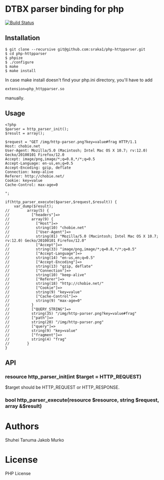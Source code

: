 # DTBX parser binding for php

[![Build Status](https://secure.travis-ci.org/chobie/php-httpparser.png)](http://travis-ci.org/chobie/php-httpparser)

## Installation
```
$ git clone --recursive git@github.com:sraka1/php-httpparser.git
$ cd php-httpparser
$ phpize
$ ./configure
$ make
$ make install
```
In case make install doesn't find your php.ini directory, you'll have to add
```
extension=php_httpparser.so
````
manually.


## Usage
````
<?php
$parser = http_parser_init();
$result = array();

$request = "GET /img/http-parser.png?key=value#frag HTTP/1.1
Host: chobie.net
User-Agent: Mozilla/5.0 (Macintosh; Intel Mac OS X 10.7; rv:12.0) Gecko/20100101 Firefox/12.0
Accept: image/png,image/*;q=0.8,*/*;q=0.5
Accept-Language: en-us,en;q=0.5
Accept-Encoding: gzip, deflate
Connection: keep-alive
Referer: http://chobie.net/
Cookie: key=value
Cache-Control: max-age=0

";

if(http_parser_execute($parser,$request,$result)) {
    var_dump($result);
//        array(5) {
//          ["headers"]=>
//          array(9) {
//            ["Host"]=>
//            string(10) "chobie.net"
//            ["User-Agent"]=>
//            string(81) "Mozilla/5.0 (Macintosh; Intel Mac OS X 10.7; rv:12.0) Gecko/20100101 Firefox/12.0"
//            ["Accept"]=>
//            string(33) "image/png,image/*;q=0.8,*/*;q=0.5"
//            ["Accept-Language"]=>
//            string(14) "en-us,en;q=0.5"
//            ["Accept-Encoding"]=>
//            string(13) "gzip, deflate"
//            ["Connection"]=>
//            string(10) "keep-alive"
//            ["Referer"]=>
//            string(18) "http://chobie.net/"
//            ["Cookie"]=>
//            string(9) "key=value"
//            ["Cache-Control"]=>
//            string(9) "max-age=0"
//          }
//          ["QUERY_STRING"]=>
//          string(35) "/img/http-parser.png?key=value#frag"
//          ["path"]=>
//          string(20) "/img/http-parser.png"
//          ["query"]=>
//          string(9) "key=value"
//          ["fragment"]=>
//          string(4) "frag"
//        }
}
````

## API

### resource http_parser_init(int $target = HTTP_REQUEST)

$target should be HTTP_REQUEST or HTTP_RESPONSE.

### bool http_parser_execute(resource $resource, string $request, array &$result)


# Authors

Shuhei Tanuma
Jakob Murko

# License

PHP License
